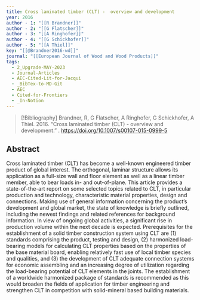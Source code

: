 ```yaml
---
title: Cross laminated timber (CLT) -  overview and development
year: 2016
author - 1: "[[R Brandner]]"
author - 2: "[[G Flatscher]]"
author - 3: "[[A Ringhofer]]"
author - 4: "[[G Schickhofer]]"
author - 5: "[[A Thiel]]"
key: "[[@Brandner2016-wd]]"
journal: "[[European Journal of Wood and Wood Products]]"
tags:
  - 2_Upgrade-MAY-2023
  - Journal-Articles
  - AEC-Cited-Lit-for-Jacqui
  - _BibTex-to-MD-Git
  - AEC
  - Cited-for-Frontiers
  - _In-Notion
---
```


> [!Bibliography]
> Brandner, R, G Flatscher, A Ringhofer, G Schickhofer, A Thiel. 2016. “Cross laminated timber (CLT) -  overview and development.” . https://doi.org/10.1007/s00107-015-0999-5

## Abstract
Cross laminated timber (CLT) has become a well-known engineered timber product of global interest. The orthogonal, laminar structure allows its application as a full-size wall and floor element as well as a linear timber member, able to bear loads in- and out-of-plane. This article provides a state-of-the-art report on some selected topics related to CLT, in particular production and technology, characteristic material properties, design and connections. Making use of general information concerning the product’s development and global market, the state of knowledge is briefly outlined, including the newest findings and related references for background information. In view of ongoing global activities, a significant rise in production volume within the next decade is expected. Prerequisites for the establishment of a solid timber construction system using CLT are (1) standards comprising the product, testing and design, (2) harmonized load-bearing models for calculating CLT properties based on the properties of the base material board, enabling relatively fast use of local timber species and qualities, and (3) the development of CLT adequate connection systems for economic assembling and an increasing degree of utilization regarding the load-bearing potential of CLT elements in the joints. The establishment of a worldwide harmonized package of standards is recommended as this would broaden the fields of application for timber engineering and strengthen CLT in competition with solid-mineral based building materials.